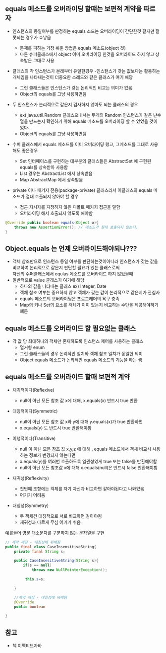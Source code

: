 ## equals 메소드를 오버라이딩 할떄는 보편적 계약을 따르자
- 인스턴스의 동일여부를 판정하는 equals 소드는 오버라이딩이 간단한것 같지만 잘못되는 경우가 ㅁ낳음
    - 문제를 피하는 가장 쉬운 방법은 equals 메소드(object 것)
    - 다른 슈퍼클래스에서 object 이미 오버라이딩 한것을 오버라이드 하지 않고 상속받은 그대로 사용

- 클래스의 각 인스턴스가 본래부터 유일한경우 
    -인스턴스가 갖는 값보다는 활동하는 개체임을 나타내는것이 더중요한 스레드와 같은 클래스가 여기 해당
    - 그런 클래스들은 인스턴스가 갖는 논리적인 비교는 의미가 없음
    - Object의 equals를 그냥 사용하면됨

- 두 인스턴스가 논리적으로 같은지 검사하지 않아도 되는 클래스의 경우
    - ex) java.util.Random 클래스으ㅔ서는 두개의 Random 인스턴스가 같은 난수열을 만드는지 확인하기 위해 equals 메소드를 오버라이딩 할 수 있었을 것이었다.
    -  Object의 equals를 그냥 사용하면됨
    
- 수퍼 클래스에서 equals 메소드를 이미 오버라이딩 했고, 그메소드를 그대로 사용해도 좋은경우
    - Set 인터페이스를 구현하는 대부분의 클래스들은 AbstractSet 에 구현된 equals를 상속받아 사용함
    - List 경우는 AbstractList 에서 상속받음
    - Map AbstractMap 에서 상속받음
 
- private 이나 패키지 전용(package-private) 클래스라서 이클래스의 equals 메소드가 절대 호출되지 않아야 할 경우
    - 접근 지시자를 지정하지 않은 디폴트 패키지 접근을 말함
    - 오버라이딩 해서 호출되지 않도록 해야함
~~~java
@Override public boolean equals(Object o){
    throws new AssertionError(); // 메소드가 절대 호출되지 않는다.
}
~~~

## Object.equals 는 언제 오버라이드해야되나???

- 객체 참조만으로 인스턴스 동일 여부를 판단하는것이아니라 인스턴스가 갖는 값을 비교하여 논리적으로 같은지 판단할 필요가 있는 클래스로써  
자신의 수퍼클래스에서 equlas 메소드를 오버라이드 하지 않았을때 
- 일반적으로 value 클래스가 여기에 해당
    - 하나의 값을 나타내는 클래스 ex) Integer, Date
    - 객체 참조 여부는 중요하지 않고 객체가 갖는 값이 논리적으로 같은지가 관심사
    - equals 메소드의 오버라이딩은 프로그래머의 욕구 충족
    - Map의 키나 Set의 요소를 객체가 이미 있는지 비교하는 수단을 제공해야하기 떄문

## equals 메소드를 오버라이드 할 필요없는 클래스

- 각 값 당 최대하나의 객체만 존재하도록 인스턴스 제어를 사용하는 클래스
    - 열거형 enum
    - 그런 클래스들의 경우 논리적인 일치와 객체 참조 일치가 동일한 의미
    - Object equals 메소드가 논리적인 equals 메소드의 기능을 하는 셈

## equals 메소드를 오버라이드 할때 보편적 계약

- 재귀적이다(Reflexive)
    - null이 아닌 모든 참조 값 x에 대해, x.equals(x) 반드시 true 반환
   
    
- 대칭적이다(Symmetric)
    - null이 아닌 모든 참조 값 x와 y에 대해 y.equals(x)가 true 반환하면
    - x.equals(y) 도 반드시 true 반환해야함
    
- 이행적이다(Transitive)
    - null 이 아닌 모든 참조 값 x,y,z 에 대해 , equals 메소드에서 객체 비교시 사용하는 정보가 변경되지 않는다면
    - x.equals(y)를 여러번 호출하도록 일관성있게 true 또는 false를 반환해야함
    - null이 아닌 모든 참조값 x에 대해 x.equals(null)은 반드시 false 반환해야함
    
    
- 재귀성(Reflexivity)
    - 첫번쨰 조항에는 객체를 자기 자신과 비교하면 같아야된다고 나와있음
    - 어기기 어려움
    
- 대칭성(Symmetry)
    - 두 객체건 대칭적으로 서로 비교하면 같아야됨
     - 재귀성과 다르게 무심 어기기 쉬움

예를들어 영문 대소문자를 구분하지 않는 문자열을 구현
~~~java
// 계약 깨짐 - 대칭성에 위배됨
public final class CaseInsensitiveString{
    private final String s;
    
    public CaseInsesitiveString(String s){
        if(s == null)
            throws new NullPointerException();
         
         this.s=s;
    
    }
    
    //계약 깨짐 - 대칭성에 위배됨
    @Override
    public boolean 

}

~~~    

## 참고
- 책 이펙티브자바 